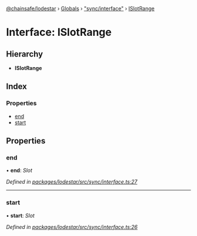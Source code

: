 [@chainsafe/lodestar](../README.md) › [Globals](../globals.md) › ["sync/interface"](../modules/_sync_interface_.md) › [ISlotRange](_sync_interface_.islotrange.md)

# Interface: ISlotRange

## Hierarchy

* **ISlotRange**

## Index

### Properties

* [end](_sync_interface_.islotrange.md#end)
* [start](_sync_interface_.islotrange.md#start)

## Properties

###  end

• **end**: *Slot*

*Defined in [packages/lodestar/src/sync/interface.ts:27](https://github.com/ChainSafe/lodestar/blob/08fb27fc7/packages/lodestar/src/sync/interface.ts#L27)*

___

###  start

• **start**: *Slot*

*Defined in [packages/lodestar/src/sync/interface.ts:26](https://github.com/ChainSafe/lodestar/blob/08fb27fc7/packages/lodestar/src/sync/interface.ts#L26)*
